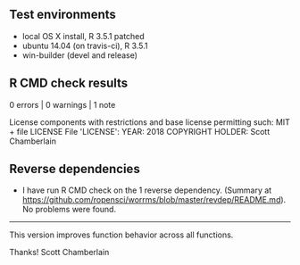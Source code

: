 ## Test environments

* local OS X install, R 3.5.1 patched
* ubuntu 14.04 (on travis-ci), R 3.5.1
* win-builder (devel and release)

## R CMD check results

0 errors | 0 warnings | 1 note

  License components with restrictions and base license permitting such:
    MIT + file LICENSE
  File 'LICENSE':
    YEAR: 2018
    COPYRIGHT HOLDER: Scott Chamberlain

## Reverse dependencies

* I have run R CMD check on the 1 reverse dependency.
  (Summary at <https://github.com/ropensci/worrms/blob/master/revdep/README.md>). No problems were found.

---

This version improves function behavior across all functions.

Thanks!
Scott Chamberlain
